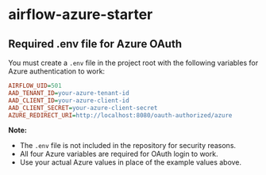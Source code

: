 # airflow-azure-starter

## Required .env file for Azure OAuth

You must create a `.env` file in the project root with the following variables for Azure authentication to work:

```ini
AIRFLOW_UID=501
AAD_TENANT_ID=your-azure-tenant-id
AAD_CLIENT_ID=your-azure-client-id
AAD_CLIENT_SECRET=your-azure-client-secret
AZURE_REDIRECT_URI=http://localhost:8080/oauth-authorized/azure
```

**Note:**
- The `.env` file is not included in the repository for security reasons.
- All four Azure variables are required for OAuth login to work.
- Use your actual Azure values in place of the example values above.